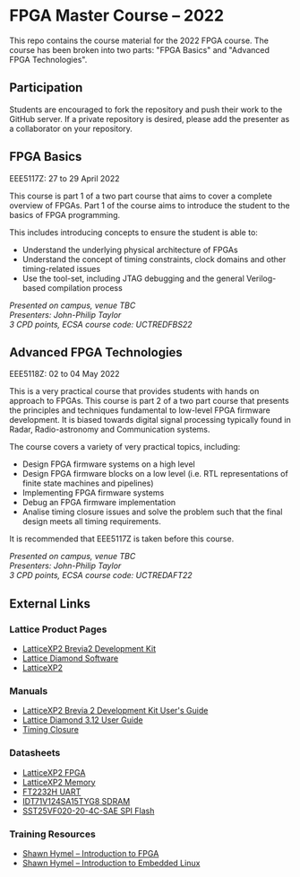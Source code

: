 # FPGA Master Course &ndash; 2022

This repo contains the course material for the 2022 FPGA course.  The course
has been broken into two parts: "FPGA Basics" and "Advanced FPGA Technologies".

## Participation

Students are encouraged to fork the repository and push their work to the
GitHub server.  If a private repository is desired, please add the presenter
as a collaborator on your repository.

## FPGA Basics

EEE5117Z: 27 to 29 April 2022

This course is part 1 of a two part course that aims to cover a complete 
overview of FPGAs. Part 1 of the course aims to introduce the student to the 
basics of FPGA programming.

This includes introducing concepts to ensure the student is able to:

- Understand the underlying physical architecture of FPGAs
- Understand the concept of timing constraints, clock domains and other timing-related issues
- Use the tool-set, including JTAG debugging and the general Verilog-based compilation process

_Presented on campus, venue TBC_<br/>
_Presenters: John-Philip Taylor_<br/>
_3 CPD points, ECSA course code: UCTREDFBS22_

## Advanced FPGA Technologies

EEE5118Z: 02 to 04 May 2022

This is a very practical course that provides students with hands on approach 
to FPGAs. This course is part 2 of a two part course that presents the 
principles and techniques fundamental to low-level FPGA firmware
development.  It is biased towards digital signal processing typically
found in Radar, Radio-astronomy and Communication systems.

The course covers a variety of very practical topics, including:

- Design FPGA firmware systems on a high level
- Design FPGA firmware blocks on a low level (i.e. RTL representations of finite state machines and pipelines)
- Implementing FPGA firmware systems
- Debug an FPGA firmware implementation
- Analise timing closure issues and solve the problem such that the final design meets all timing requirements.

It is recommended that EEE5117Z is taken before this course.

_Presented on campus, venue TBC_<br/>
_Presenters: John-Philip Taylor_<br/>
_3 CPD points, ECSA course code: UCTREDAFT22_

## External Links

### Lattice Product Pages

- [LatticeXP2 Brevia2 Development Kit](https://www.latticesemi.com/latticexp2-brevia)
- [Lattice Diamond Software](https://www.latticesemi.com/en/Products/DesignSoftwareAndIP/FPGAandLDS/LatticeDiamond)
- [LatticeXP2](https://www.latticesemi.com/en/Products/FPGAandCPLD/LatticeXP2)

### Manuals

- [LatticeXP2 Brevia 2 Development Kit User's Guide](https://www.latticesemi.com/view_document?document_id=43735)
- [Lattice Diamond 3.12 User Guide](https://www.latticesemi.com/view_document?document_id=53077)
- [Timing Closure](https://www.latticesemi.com/-/media/LatticeSemi/Documents/UserManuals/RZ/Timing_Closure_Document.ashx?document_id=45588)

### Datasheets

- [LatticeXP2 FPGA](https://www.latticesemi.com/view_document?document_id=24635)
- [LatticeXP2 Memory](https://www.latticesemi.com/-/media/LatticeSemi/Documents/ApplicationNotes/IK2/FPGA-UG-02080-2-3-LatticeXP2-Memory.ashx?document_id=23976)
- [FT2232H UART](http://www.ftdichip.com/Support/Documents/DataSheets/ICs/DS_FT2232H.pdf)
- [IDT71V124SA15TYG8 SDRAM](https://www.renesas.com/us/en/document/dst/71v124sa-datasheet)
- [SST25VF020-20-4C-SAE SPI Flash](http://ww1.microchip.com/downloads/en/devicedoc/25078a.pdf)

### Training Resources

- [Shawn Hymel &ndash; Introduction to FPGA](https://www.youtube.com/playlist?list=PLEBQazB0HUyT1WmMONxRZn9NmQ_9CIKhb)
- [Shawn Hymel &ndash; Introduction to Embedded Linux](https://www.youtube.com/playlist?list=PLEBQazB0HUyTpoJoZecRK6PpDG31Y7RPB)

